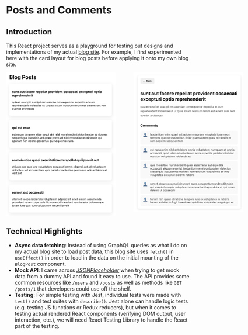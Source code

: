 # Posts and Comments

## Introduction
This React project serves as a playground for testing out designs and implementations of my actual [blog site](https://yuanlong-anthony-cui.netlify.app/). For example, I first experimented here with the card layout for blog posts before applying it onto my own blog site.

<div style="display:flex; gap:50px; align-items:start;">
    <img src="./public/BlogList.png" alt="Blog List" width="300">
    <img src="./public/BlogPost.png" alt="Blog Post" width="300">
</div>


## Technical Highlights
- **Async data fetching**: Instead of using GraphQL queries as what I do on my actual blog site to load post data, this blog site uses `fetch()` in `useEffect()` in order to load in the data on the initial mounting of the `BlogPost` component.
- **Mock API**: I came across _[JSONPlaceholder](https://jsonplaceholder.typicode.com/guide/)_ when trying to get mock data from a dummy API and found it easy to use. The API provides some common resources like `/users` and `/posts` as well as methods like `GET /posts/1` that developers could use off the shelf.
- **Testing**: For simple testing with Jest, individual tests were made with `test()` and test suites with `describe()`. Jest alone can handle logic tests (e.g. testing JS functions or Redux reducers), but when it comes to testing actual rendered React components (verifying DOM output, user interaction, etc.), we will need React Testing Library to handle the React part of the testing.